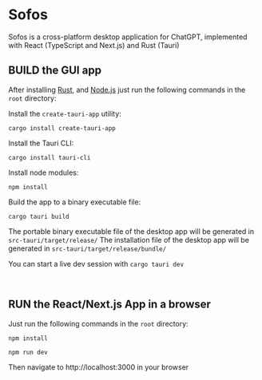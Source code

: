 # Sofos

Sofos is a cross-platform desktop application for ChatGPT, implemented with React (TypeScript and Next.js) and Rust (Tauri)

## BUILD the GUI app

After installing [Rust](https://www.rust-lang.org/learn/get-started),
and [Node.js](https://nodejs.org/) just run the following commands in the `root` directory:

Install the `create-tauri-app` utility:

```cargo install create-tauri-app```

Install the Tauri CLI:

```cargo install tauri-cli```

Install node modules:

```npm install```

Build the app to a binary executable file:

```cargo tauri build```

The portable binary executable file of the desktop app will be generated in `src-tauri/target/release/`
The installation file of the desktop app will be generated in `src-tauri/target/release/bundle/`

You can start a live dev session with ```cargo tauri dev```

<br/>

## RUN the React/Next.js App in a browser

Just run the following commands in the `root` directory:

```npm install```

```npm run dev```

Then navigate to http://localhost:3000 in your browser
